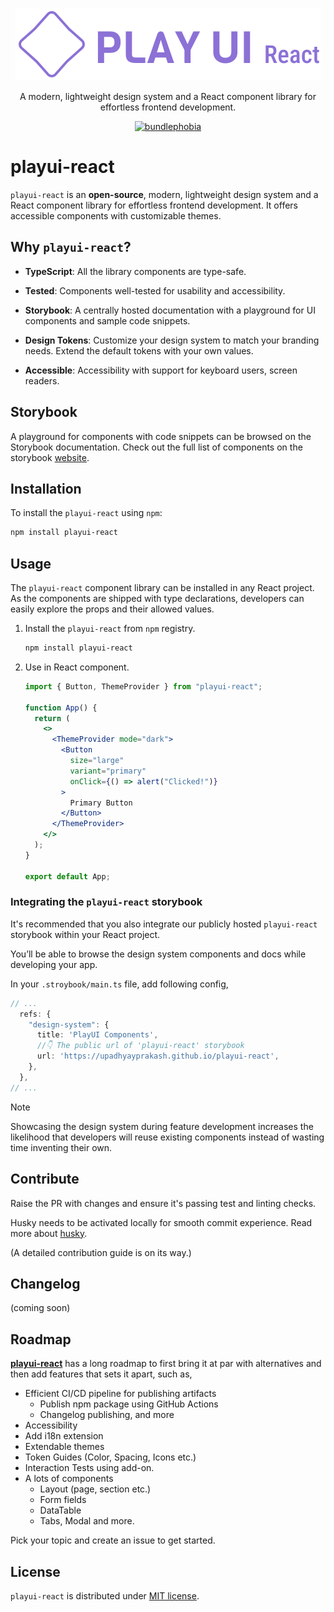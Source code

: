 <!-- [![PlayUI React](./public/playui_full_logo.svg)](https://upadhyayprakash.github.io/playui-react/ "PlayUI Logo") -->

<p align="center"><a href="https://upadhyayprakash.github.io/playui-react" target="_blank"><img src="./public/playui_full_logo.svg" alt="PlayUI Logo"></a></p>

<p align="center">A modern, lightweight design system and a React component library for effortless frontend development.</p>

<p align="center">
  <a href="https://bundlephobia.com/package/playui-react">
    <img alt="bundlephobia" style="height:30px" src="https://badgen.net/bundlephobia/minzip/playui-react" />
  </a>
</p>

# playui-react
`playui-react` is an **open-source**, modern, lightweight design system and a React component library for effortless frontend development. It offers accessible components with customizable themes.

## Why `playui-react`?
- **TypeScript**: All the library components are type-safe.

- **Tested**: Components well-tested for usability and accessibility.

- **Storybook**: A centrally hosted documentation with a playground for UI components and sample code snippets.

- **Design Tokens**: Customize your design system to match your branding needs. Extend the default tokens with your own values.

- **Accessible**: Accessibility with support for keyboard users, screen readers.

## Storybook
A playground for components with code snippets can be browsed on the Storybook documentation. Check out the full list of components on the storybook [website](https://upadhyayprakash.github.io/playui-react).


## Installation

To install the `playui-react` using `npm`:
```sh
npm install playui-react
```

## Usage

The `playui-react` component library can be installed in any React project. As the components are shipped with type declarations, developers can easily explore the props and their allowed values.

1. Install the `playui-react` from `npm` registry.
    ```sh
    npm install playui-react
    ```
2. Use in React component.
    ```jsx
    import { Button, ThemeProvider } from "playui-react";

    function App() {
      return (
        <>
          <ThemeProvider mode="dark">
            <Button 
              size="large"
              variant="primary"
              onClick={() => alert("Clicked!")}
            >
              Primary Button
            </Button>
          </ThemeProvider>
        </>
      );
    }

    export default App;
    ```

### Integrating the `playui-react` storybook

It's recommended that you also integrate our publicly hosted `playui-react` storybook within your React project.

You’ll be able to browse the design system components and docs while developing your app.

In your `.stroybook/main.ts` file, add following config,

```ts
// ...
  refs: {
    "design-system": {
      title: 'PlayUI Components',
      //👇 The public url of 'playui-react' storybook
      url: 'https://upadhyayprakash.github.io/playui-react',
    },
  },
// ...
```

> [!NOTE]
> Showcasing the design system during feature development increases the likelihood that developers will reuse existing components instead of wasting time inventing their own.

## Contribute
Raise the PR with changes and ensure it's passing test and linting checks.

Husky needs to be activated locally for smooth commit experience. Read more about [husky](https://typicode.github.io/husky/).

(A detailed contribution guide is on its way.)

## Changelog
(coming soon)

## Roadmap

[**playui-react**](https://upadhyayprakash.github.io/playui-react) has a long roadmap to first bring it at par with alternatives and then add features that sets it apart, such as,

- Efficient CI/CD pipeline for publishing artifacts
  - Publish npm package using GitHub Actions
  - Changelog publishing, and more
- Accessibility
- Add i18n extension
- Extendable themes
- Token Guides (Color, Spacing, Icons etc.)
- Interaction Tests using add-on.
- A lots of components
  - Layout (page, section etc.)
  - Form fields
  - DataTable
  - Tabs, Modal and more.

Pick your topic and create an issue to get started.

## License

`playui-react` is distributed under [MIT license](https://github.com/upadhyayprakash/playui-react/blob/main/LICENSE).